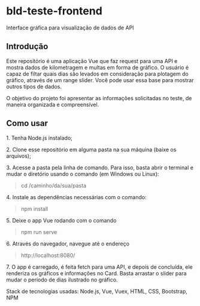 # bld-teste-frontend
Interface gráfica para visualização de dados de API

## Introdução

<p>
Este repositório é uma aplicação Vue que faz request para uma API e mostra dados de kilometragem e multas em forma de gráfico. O usuário é capaz de filtar quais dias são levados em consideração para plotagem do gráfico, através de um range slider. Você pode usar essa base para mostrar outros tipos de dados.
</p>
<p>
O objetivo do projeto foi apresentar as informações solicitadas no teste, de maneira organizada e compreensível.
</p>

## Como usar
<p>
1. Tenha Node.js instalado;
</p>
<p>
2. Clone esse repositório em alguma pasta na sua máquina (baixe os arquivos);
</p>
<p>
3. Acesse a pasta pela linha de comando. Para isso, basta abrir o terminal e mudar o diretório usando o comando (em Windows ou Linux):
 </p>

> cd /caminho/da/sua/pasta

<p>

<p>
4. Instale as dependências necessárias com o comando:
</p>

  > npm install
  
  <p>
5. Deixe o app Vue rodando com o comando
  </p>
  
  > npm run serve
  
  <p>
6. Através do navegador, navegue até o endereço 
</p>

> http://localhost:8080/
> 
<p>
7. O app é carregado, é feita fetch para uma API, e depois de concluída, ele renderiza os gráficos e informações no Card. Basta arrastar o slider para mudar o período de dias ilustrado no gráfico.
</p>

<p>
Stack de tecnologias usadas: Node.js, Vue, Vuex, HTML, CSS, Bootstrap, NPM
  </p>
